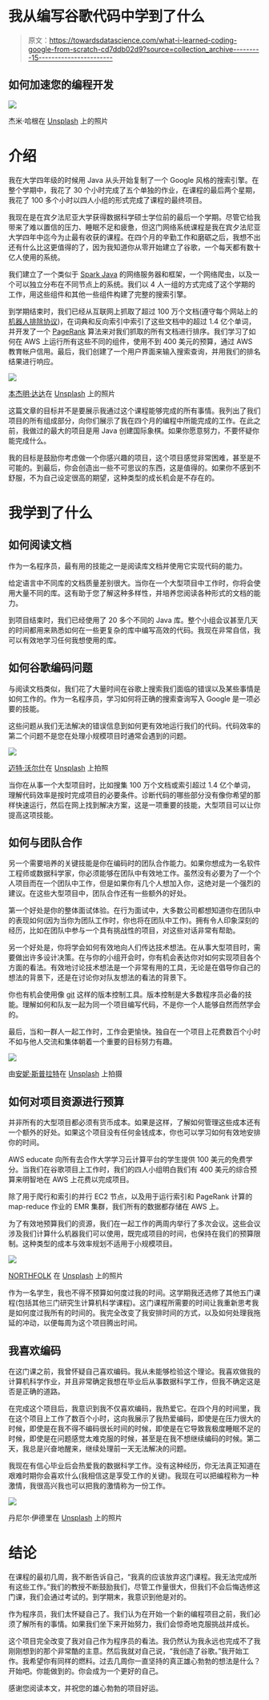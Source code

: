 # 我从编写谷歌代码中学到了什么

> 原文：<https://towardsdatascience.com/what-i-learned-coding-google-from-scratch-cd7ddb02d9?source=collection_archive---------15----------------------->

## 如何加速您的编程开发

![](img/b08a100350b128524eb03fab0c822b96.png)

杰米·哈根在 [Unsplash](https://unsplash.com/photos/zHB5er-rQC8) 上的照片

# 介绍

我在大学四年级的时候用 Java 从头开始复制了一个 Google 风格的搜索引擎。在整个学期中，我花了 30 个小时完成了五个单独的作业，在课程的最后两个星期，我花了 100 多个小时以四人小组的形式完成了课程的最终项目。

我现在是在宾夕法尼亚大学获得数据科学硕士学位前的最后一个学期。尽管它给我带来了难以置信的压力、睡眠不足和疲惫，但这门网络系统课程是我在宾夕法尼亚大学四年中迄今为止最有收获的课程。在四个月的辛勤工作和磨砺之后，我想不出还有什么比这更值得的了，因为我知道你从零开始建立了谷歌，一个每天都有数十亿人使用的系统。

我们建立了一个类似于 [Spark Java](https://sparkjava.com/) 的网络服务器和框架，一个网络爬虫，以及一个可以独立分布在不同节点上的系统。我们以 4 人一组的方式完成了这个学期的工作，用这些组件和其他一些组件构建了完整的搜索引擎。

到学期结束时，我们已经从互联网上抓取了超过 100 万个文档(遵守每个网站上的[机器人排除协议](https://en.wikipedia.org/wiki/Robots_exclusion_standard))，在词典和反向索引中索引了这些文档中的超过 1.4 亿个单词，并开发了一个 [PageRank](https://en.wikipedia.org/wiki/PageRank) 算法来对我们抓取的所有文档进行排序。我们学习了如何在 AWS 上运行所有这些不同的组件，使用不到 400 美元的预算，通过 AWS 教育帐户信用。最后，我们创建了一个用户界面来输入搜索查询，并用我们的排名结果进行响应。

![](img/7018fb975b349960af6374419af9e1c3.png)

[本杰明·达达](https://unsplash.com/@dadaben_)在 [Unsplash](https://unsplash.com/photos/EDZTb2SQ6j0) 上的照片

这篇文章的目标并不是要展示我通过这个课程能够完成的所有事情。我列出了我们项目的所有组成部分，向你们展示了我在四个月的编程中所能完成的工作。在此之前，我做过的最大的项目是用 Java 创建国际象棋。如果你愿意努力，不要怀疑你能完成什么。

我的目标是鼓励你考虑做一个你感兴趣的项目，这个项目感觉非常困难，甚至是不可能的。到最后，你会创造出一些不可思议的东西，这是值得的。如果你不感到不舒服，不为自己设定很高的期望，这种类型的成长机会是不存在的。

# 我学到了什么

## 如何阅读文档

作为一名程序员，最有用的技能之一是阅读库文档并使用它实现代码的能力。

给定语言中不同库的文档质量差别很大。当你在一个大型项目中工作时，你将会使用大量不同的库。这有助于您了解这种多样性，并培养您阅读各种形式的文档的能力。

到项目结束时，我们已经使用了 20 多个不同的 Java 库。整个小组会议甚至几天的时间都用来熟悉如何在一些更复杂的库中编写高效的代码。我现在非常自信，我可以有效地学习任何我想使用的库。

## 如何谷歌编码问题

与阅读文档类似，我们花了大量时间在谷歌上搜索我们面临的错误以及某些事情是如何工作的。作为一名程序员，学习如何将正确的搜索查询写入 Google 是一项必要的技能。

这些问题从我们无法解决的错误信息到如何更有效地运行我们的代码。代码效率的第二个问题不是您在处理小规模项目时通常会遇到的问题。

![](img/b67b8f622c22e8fc016f99c6acddb309.png)

[迈特·沃尔什](https://unsplash.com/@two_tees)在 [Unsplash](https://unsplash.com/photos/tVkdGtEe2C4) 上拍照

当你在从事一个大型项目时，比如搜集 100 万个文档或索引超过 1.4 亿个单词，理解代码效率是按时完成项目的必要条件。诊断代码的哪些部分没有像你希望的那样快速运行，然后在网上找到解决方案，这是一项重要的技能，大型项目可以让你提高这项技能。

## 如何与团队合作

另一个需要培养的关键技能是你在编码时的团队合作能力。如果你想成为一名软件工程师或数据科学家，你必须能够在团队中有效地工作。虽然没有必要为了一个个人项目而在一个团队中工作，但是如果你有几个人想加入你，这绝对是一个强烈的建议。在这些大型项目中，团队合作还有一些额外的好处。

第一个好处是你的整体面试体验。在行为面试中，大多数公司都想知道你在团队中的表现如何(因为当你为团队工作时，你也将在团队中工作)。拥有令人印象深刻的经历，比如在团队中参与一个具有挑战性的项目，对这些对话非常有帮助。

另一个好处是，你将学会如何有效地向人们传达技术想法。在从事大型项目时，需要做出许多设计决策。在与你的小组开会时，你有机会表达你对如何实现项目各个方面的看法。有效地讨论技术想法是一个非常有用的工具，无论是在倡导你自己的想法的背景下，还是在讨论你对队友想法的看法的背景下。

你也有机会使用像 [git](https://git-scm.com/) 这样的版本控制工具。版本控制是大多数程序员必备的技能。理解如何和队友一起为同一个项目编写代码，不是你一个人能够自然而然学会的。

最后，当和一群人一起工作时，工作会更愉快。独自在一个项目上花费数百个小时不如与他人交流和集体朝着一个重要的目标努力有趣。

![](img/effbb04ce2f95ff7a4869690cd2ae561.png)

由[安妮·斯普拉特](https://unsplash.com/@anniespratt)在 [Unsplash](https://unsplash.com/photos/MChSQHxGZrQ) 上拍摄

## 如何对项目资源进行预算

并非所有的大型项目都必须有货币成本。如果是这样，了解如何管理这些成本还有一个额外的好处。如果这个项目没有任何金钱成本，你也可以学习如何有效地安排你的时间。

AWS educate 向所有去合作大学学习云计算平台的学生提供 100 美元的免费学分。当我们在谷歌项目上工作时，我们的四人小组明白我们有 400 美元的综合预算来明智地在 AWS 上花费以完成项目。

除了用于爬行和索引的并行 EC2 节点，以及用于运行索引和 PageRank 计算的 map-reduce 作业的 EMR 集群，我们所有的数据都存储在 AWS 上。

为了有效地预算我们的资源，我们在一起工作的两周内举行了多次会议。这些会议涉及我们计算什么机器我们可以使用，既完成项目的时间，也保持在我们的预算限制。这种类型的成本与效率规划不适用于小规模项目。

![](img/bffd77499b1d1f6e727a038349a442c6.png)

[NORTHFOLK](https://unsplash.com/@northfolk) 在 [Unsplash](https://unsplash.com/photos/Ok76F6yW2iA) 上的照片

作为一名学生，我也不得不预算如何度过我的时间。这学期我还选修了其他五门课程(包括其他三门研究生计算机科学课程)。这门课程所需要的时间让我重新思考我是如何度过我所有的时间的。我完全改变了我安排时间的方式，以及如何处理我拖延的冲动，以便每周为这个项目腾出时间。

## 我喜欢编码

在这门课之前，我曾怀疑自己喜欢编码。我从未能够检验这个理论。我喜欢做我的计算机科学作业，并且非常确定我想在毕业后从事数据科学工作，但我不确定这是否是正确的道路。

在完成这个项目后，我意识到我不仅喜欢编码，我热爱它。在四个月的时间里，我在这个项目上工作了数百个小时，这向我展示了我热爱编码，即使是在压力很大的时候，即使是在我不得不编码很长时间的时候，即使是在它导致我极度睡眠不足的时候，即使是在问题感觉太难克服的时候，甚至是在我不想继续编码的时候。第二天，我总是兴奋地醒来，继续处理前一天无法解决的问题。

我现在有信心毕业后会热爱我的数据科学工作。没有这种经历，你无法真正知道在艰难时期你会喜欢什么(我相信这是享受工作的关键)。我现在可以把编程称为一种激情，我很高兴我也可以把我的激情称为一份工作。

![](img/1f0d01ca94d8b0688f365e4ae5ccc6fb.png)

丹尼尔·伊德里在 [Unsplash](https://unsplash.com/photos/FCHlYvR5gJI) 上的照片

# 结论

在课程的最初几周，我不断告诉自己，“我真的应该放弃这门课程。我无法完成所有这些工作。”我们的教授不断鼓励我们，尽管工作量很大，但我们不会后悔选修这门课，我们会通过考试的。到学期末，我意识到他是对的。

作为程序员，我们太怀疑自己了。我们认为在开始一个新的编程项目之前，我们必须了解所有的事情。如果我们坐下来开始努力，我们会惊奇地克服挑战并成长。

这个项目完全改变了我对自己作为程序员的看法。我仍然认为我永远也完成不了我刚刚想到的那个非常酷的主意。然后我就对自己说，“我创造了谷歌。”我开始工作。我希望你有同样的燃料。过去几周你一直坚持的真正雄心勃勃的想法是什么？开始吧。你能做到的。你会成为一个更好的自己。

感谢您阅读本文，并祝您的雄心勃勃的项目好运。